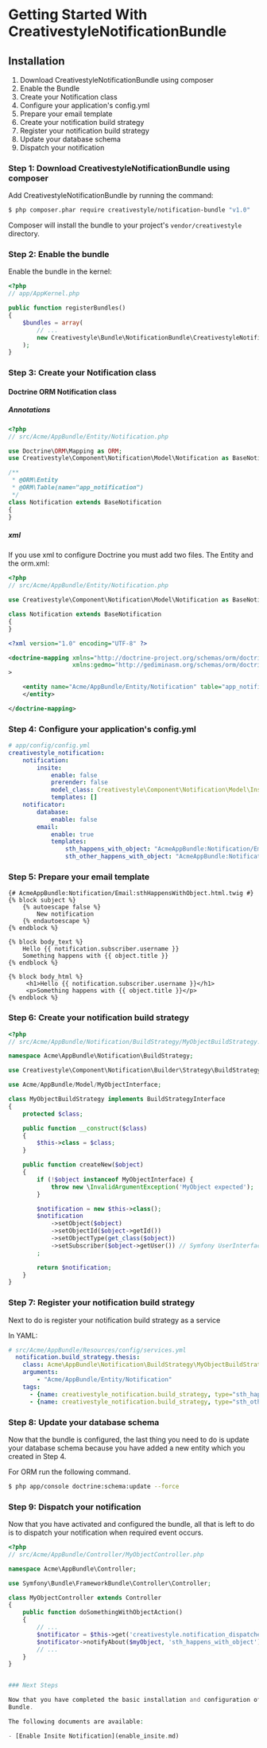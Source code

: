 Getting Started With CreativestyleNotificationBundle
====================================================

## Installation

1. Download CreativestyleNotificationBundle using composer
2. Enable the Bundle
3. Create your Notification class
4. Configure your application's config.yml
5. Prepare your email template
6. Create your notification build strategy
7. Register your notification build strategy
8. Update your database schema
9. Dispatch your notification

### Step 1: Download CreativestyleNotificationBundle using composer

Add CreativestyleNotificationBundle by running the command:

``` bash
$ php composer.phar require creativestyle/notification-bundle "v1.0"
```

Composer will install the bundle to your project's `vendor/creativestyle` directory.

### Step 2: Enable the bundle

Enable the bundle in the kernel:

``` php
<?php
// app/AppKernel.php

public function registerBundles()
{
    $bundles = array(
        // ...
        new Creativestyle\Bundle\NotificationBundle\CreativestyleNotificationBundle(),
    );
}
```

### Step 3: Create your Notification class

#### Doctrine ORM Notification class

##### Annotations

``` php
<?php
// src/Acme/AppBundle/Entity/Notification.php

use Doctrine\ORM\Mapping as ORM;
use Creativestyle\Component\Notification\Model\Notification as BaseNotification;

/**
 * @ORM\Entity
 * @ORM\Table(name="app_notification")
 */
class Notification extends BaseNotification
{
}
```

##### xml

If you use xml to configure Doctrine you must add two files. The Entity and the orm.xml:

```php
<?php
// src/Acme/AppBundle/Entity/Notification.php

use Creativestyle\Component\Notification\Model\Notification as BaseNotification;

class Notification extends BaseNotification
{
}
```

```xml
<?xml version="1.0" encoding="UTF-8" ?>

<doctrine-mapping xmlns="http://doctrine-project.org/schemas/orm/doctrine-mapping"
                  xmlns:gedmo="http://gediminasm.org/schemas/orm/doctrine-extensions-mapping"
>

    <entity name="Acme/AppBundle/Entity/Notification" table="app_notification">
    </entity>

</doctrine-mapping>
```

### Step 4: Configure your application's config.yml


``` yaml
# app/config/config.yml
creativestyle_notification:
    notification:
        insite:
            enable: false
            prerender: false
            model_class: Creativestyle\Component\Notification\Model\InsiteNotification
            templates: []
    notificator:
        database:
            enable: false
        email:
            enable: true
            templates:
                sth_happens_with_object: "AcmeAppBundle:Notification/Email:sthHappensWithObject.html.twig"
                sth_other_happens_with_object: "AcmeAppBundle:Notification/Email:sthOtherHappensWithObject.html.twig"
```

### Step 5: Prepare your email template

``` html+jinja
{# AcmeAppBundle:Notification/Email:sthHappensWithObject.html.twig #}
{% block subject %}
    {% autoescape false %}
        New notification
    {% endautoescape %}
{% endblock %}

{% block body_text %}
    Hello {{ notification.subscriber.username }}
    Something happens with {{ object.title }}
{% endblock %}

{% block body_html %}
     <h1>Hello {{ notification.subscriber.username }}</h1>
     <p>Something happens with {{ object.title }}</p>
{% endblock %}
```

### Step 6: Create your notification build strategy

``` php
<?php
// src/Acme/AppBundle/Notification/BuildStrategy/MyObjectBuildStrategy.php

namespace Acme\AppBundle\Notification\BuildStrategy;

use Creativestyle\Component\Notification\Builder\Strategy\BuildStrategyInterface;

use Acme/AppBundle/Model/MyObjectInterface;

class MyObjectBuildStrategy implements BuildStrategyInterface
{
    protected $class;

    public function __construct($class)
    {
        $this->class = $class;
    }

    public function createNew($object)
    {
        if (!$object instanceof MyObjectInterface) {
            throw new \InvalidArgumentException('MyObject expected');
        }

        $notification = new $this->class();
        $notification
            ->setObject($object)
            ->setObjectId($object->getId())
            ->setObjectType(get_class($object))
            ->setSubscriber($object->getUser()) // Symfony UserInterface
        ;

        return $notification;
    }
}
```

### Step 7: Register your notification build strategy

Next to do is register your notification build strategy as a service

In YAML:

``` yaml
# src/Acme/AppBundle/Resources/config/services.yml
  notification.build_strategy.thesis:
    class: Acme\AppBundle\Notification\BuildStrategy\MyObjectBuildStrategy
    arguments:
        - "Acme/AppBundle/Entity/Notification"
    tags:
      - {name: creativestyle_notification.build_strategy, type="sth_happens_with_object" }
      - {name: creativestyle_notification.build_strategy, type="sth_other_happens_with_object" }

```

### Step 8: Update your database schema

Now that the bundle is configured, the last thing you need to do is update your
database schema because you have added a new entity which you created in Step 4.

For ORM run the following command.

``` bash
$ php app/console doctrine:schema:update --force
```

### Step 9: Dispatch your notification

Now that you have activated and configured the bundle, all that is left to do is
to dispatch your notification when required event occurs.

``` php
<?php
// src/Acme/AppBundle/Controller/MyObjectController.php

namespace Acme\AppBundle\Controller;

use Symfony\Bundle\FrameworkBundle\Controller\Controller;

class MyObjectController extends Controller
{
    public function doSomethingWithObjectAction()
    {
        // ...
        $notificator = $this->get('creativestyle.notification_dispatcher');
        $notificator->notifyAbout($myObject, 'sth_happens_with_object');
        // ...
    }
}


### Next Steps

Now that you have completed the basic installation and configuration of the
Bundle.

The following documents are available:

- [Enable Insite Notification](enable_insite.md)
